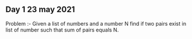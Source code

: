 ## Day 1 23 may 2021
Problem :-
Given a list of numbers and a number N find if two pairs exist in list of number such that sum of pairs equals N.